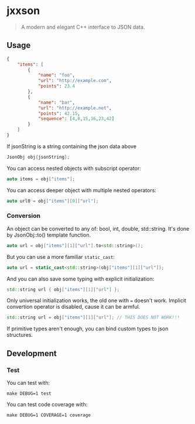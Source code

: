 # jxxson

> A modern and elegant C++ interface to JSON data.

## Usage

````json
{
    "items": [
        {
            "name": "foo",
            "url": "http://example.com",
            "points": 23.4
        },
        {
            "name": "bar",
            "url": "http://example.net",
            "points": 42.15,
            "sequence": [4,8,15,16,23,42]
        }
    ]
}
````

If jsonString is a string containing the json data above

````cpp
JsonObj obj{jsonString};
````

You can access nested objects with subscript operator:

````cpp
auto items = obj["items"];
````

You can access deeper object with multiple nested operators:

````cpp
auto url0 = obj["items"][0]["url"];
````

### Conversion

An object can be converted to any of: bool, int, double, std::string. It's done by JsonObj::to<T>() template function.

````cpp
auto url = obj["items"][1]["url"].to<std::string>();
````

But you can use a more familiar `static_cast`:

````cpp
auto url = static_cast<std::string>(obj["items"][1]["url"]);
````

And you can also save some typing with explicit initialization:

````cpp
std::string url { obj["items"][1]["url"] };
````

Only universal initialization works, the old one with `=` doesn't work. Implicit convertion operator is disabled, cause it can be armful.

````cpp
std::string url = obj["items"][1]["url"]; // THIS DOES NOT WORK!!!
````

If primitive types aren't enough, you can bind custom types to json structures.



## Development

### Test

You can test with:

    make DEBUG=1 test

You can test code coverage with:

    make DEBUG=1 COVERAGE=1 coverage
